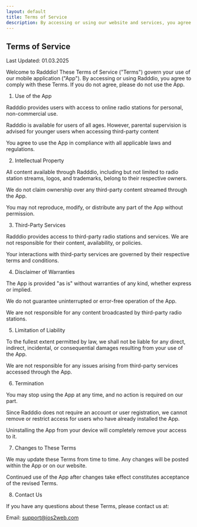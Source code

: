 ```yaml
---
layout: default
title: Terms of Service
description: By accessing or using our website and services, you agree to comply with the following Terms of Services. Please read them carefully.
---
```


## Terms of Service

Last Updated: 01.03.2025

Welcome to Radddio! These Terms of Service ("Terms") govern your use of our mobile application ("App"). By accessing or using Radddio, you agree to comply with these Terms. If you do not agree, please do not use the App.

1. Use of the App

Radddio provides users with access to online radio stations for personal, non-commercial use.

Radddio is available for users of all ages. However, parental supervision is advised for younger users when accessing third-party content

You agree to use the App in compliance with all applicable laws and regulations.

2. Intellectual Property

All content available through Radddio, including but not limited to radio station streams, logos, and trademarks, belong to their respective owners.

We do not claim ownership over any third-party content streamed through the App.

You may not reproduce, modify, or distribute any part of the App without permission.

3. Third-Party Services

Radddio provides access to third-party radio stations and services. We are not responsible for their content, availability, or policies.

Your interactions with third-party services are governed by their respective terms and conditions.

4. Disclaimer of Warranties

The App is provided "as is" without warranties of any kind, whether express or implied.

We do not guarantee uninterrupted or error-free operation of the App.

We are not responsible for any content broadcasted by third-party radio stations.

5. Limitation of Liability

To the fullest extent permitted by law, we shall not be liable for any direct, indirect, incidental, or consequential damages resulting from your use of the App.

We are not responsible for any issues arising from third-party services accessed through the App.

6. Termination

You may stop using the App at any time, and no action is required on our part.

Since Radddio does not require an account or user registration, we cannot remove or restrict access for users who have already installed the App.

Uninstalling the App from your device will completely remove your access to it.

7. Changes to These Terms

We may update these Terms from time to time. Any changes will be posted within the App or on our website.

Continued use of the App after changes take effect constitutes acceptance of the revised Terms.

8. Contact Us

If you have any questions about these Terms, please contact us at:

Email: [support@ios2web.com](mailto:support@ios2web.com)
